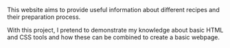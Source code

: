 This website aims to provide useful information about different recipes and their preparation process.

With this project, I pretend to demonstrate my knowledge about basic HTML and CSS tools and how these can be
combined to create a basic webpage.